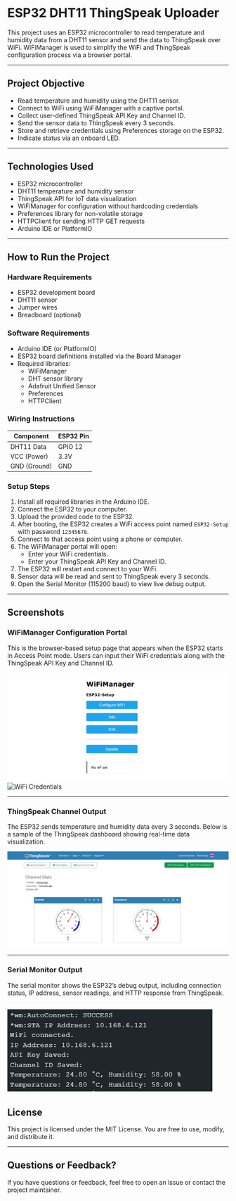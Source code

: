 # ESP32 DHT11 ThingSpeak Uploader

This project uses an ESP32 microcontroller to read temperature and humidity data from a DHT11 sensor and send the data to ThingSpeak over WiFi. WiFiManager is used to simplify the WiFi and ThingSpeak configuration process via a browser portal.

---

## Project Objective

- Read temperature and humidity using the DHT11 sensor.
- Connect to WiFi using WiFiManager with a captive portal.
- Collect user-defined ThingSpeak API Key and Channel ID.
- Send the sensor data to ThingSpeak every 3 seconds.
- Store and retrieve credentials using Preferences storage on the ESP32.
- Indicate status via an onboard LED.

---

## Technologies Used

- ESP32 microcontroller
- DHT11 temperature and humidity sensor
- ThingSpeak API for IoT data visualization
- WiFiManager for configuration without hardcoding credentials
- Preferences library for non-volatile storage
- HTTPClient for sending HTTP GET requests
- Arduino IDE or PlatformIO

---

## How to Run the Project

### Hardware Requirements

- ESP32 development board
- DHT11 sensor
- Jumper wires
- Breadboard (optional)

### Software Requirements

- Arduino IDE (or PlatformIO)
- ESP32 board definitions installed via the Board Manager
- Required libraries:
  - WiFiManager
  - DHT sensor library
  - Adafruit Unified Sensor
  - Preferences
  - HTTPClient

### Wiring Instructions

| Component     | ESP32 Pin |
|---------------|-----------|
| DHT11 Data    | GPIO 12   |
| VCC (Power)   | 3.3V      |
| GND (Ground)  | GND       |

### Setup Steps

1. Install all required libraries in the Arduino IDE.
2. Connect the ESP32 to your computer.
3. Upload the provided code to the ESP32.
4. After booting, the ESP32 creates a WiFi access point named `ESP32-Setup` with password `12345678`.
5. Connect to that access point using a phone or computer.
6. The WiFiManager portal will open:
   - Enter your WiFi credentials.
   - Enter your ThingSpeak API Key and Channel ID.
7. The ESP32 will restart and connect to your WiFi.
8. Sensor data will be read and sent to ThingSpeak every 3 seconds.
9. Open the Serial Monitor (115200 baud) to view live debug output.

---

## Screenshots

### WiFiManager Configuration Portal

This is the browser-based setup page that appears when the ESP32 starts in Access Point mode. Users can input their WiFi credentials along with the ThingSpeak API Key and Channel ID.

![WiFiManager Portal](wifimanager-portal.png)
![WiFi Credentials](wifimanager1-portal.png)

---

### ThingSpeak Channel Output

The ESP32 sends temperature and humidity data every 3 seconds. Below is a sample of the ThingSpeak dashboard showing real-time data visualization.

![ThingSpeak Graph](thingspeak.png)

---

### Serial Monitor Output

The serial monitor shows the ESP32’s debug output, including connection status, IP address, sensor readings, and HTTP response from ThingSpeak.

![Serial Monitor Output](serial-monitor-output.png)
---

## License

This project is licensed under the MIT License. You are free to use, modify, and distribute it.

---

## Questions or Feedback?

If you have questions or feedback, feel free to open an issue or contact the project maintainer.
